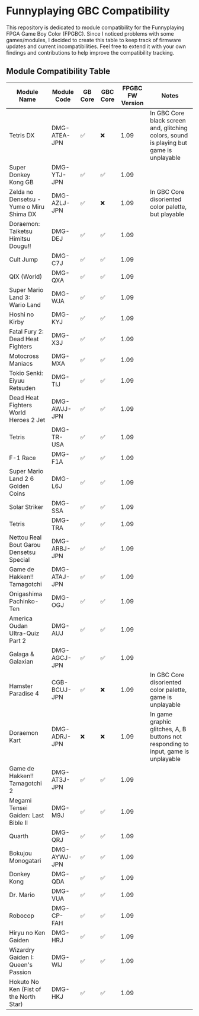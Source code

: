 # Funnyplaying GBC Compatibility
This repository is dedicated to module compatibility for the Funnyplaying FPGA Game Boy Color (FPGBC). Since I noticed problems with some games/modules, I decided to create this table to keep track of firmware updates and current incompatibilities. Feel free to extend it with your own findings and contributions to help improve the compatibility tracking.

## Module Compatibility Table
| Module Name         | Module Code | GB Core | GBC Core | FPGBC FW Version | Notes
|---------------------|-------------|---------|----------|------------------|-----------------------------------------------------------|
|Tetris DX|DMG-ATEA-JPN|✅|❌|1.09|In GBC Core black screen and, glitching colors, sound is playing but game is unplayable
|Super Donkey Kong GB|DMG-YTJ-JPN|✅|✅|1.09|
|Zelda no Densetsu - Yume o Miru Shima DX|DMG-AZLJ-JPN|✅|❌|1.09|In GBC Core disoriented color palette, but playable
|Doraemon: Taiketsu Himitsu Dougu!!|DMG-DEJ|✅|✅|1.09|
|Cult Jump|DMG-C7J|✅|✅|1.09|
|QIX (World)|DMG-QXA|✅|✅|1.09|
|Super Mario Land 3: Wario Land|DMG-WJA|✅|✅|1.09|
|Hoshi no Kirby|DMG-KYJ|✅|✅|1.09|
|Fatal Fury 2: Dead Heat Fighters|DMG-X3J|✅|✅|1.09|
|Motocross Maniacs|DMG-MXA|✅|✅|1.09|
|Tokio Senki: Eiyuu Retsuden|DMG-TIJ|✅|✅|1.09|
|Dead Heat Fighters World Heroes 2 Jet|DMG-AWJJ-JPN|✅|✅|1.09|
|Tetris|DMG-TR-USA|✅|✅|1.09|
|F-1 Race|DMG-F1A|✅|✅|1.09|
|Super Mario Land 2 6 Golden Coins|DMG-L6J|✅|✅|1.09|
|Solar Striker|DMG-SSA|✅|✅|1.09|
|Tetris|DMG-TRA|✅|✅|1.09|
|Nettou Real Bout Garou Densetsu Special|DMG-ARBJ-JPN|✅|✅|1.09|
|Game de Hakken!! Tamagotchi|DMG-ATAJ-JPN|✅|✅|1.09|
|Onigashima Pachinko-Ten|DMG-OGJ|✅|✅|1.09|
|America Oudan Ultra-Quiz Part 2|DMG-AUJ|✅|✅|1.09|
|Galaga & Galaxian|DMG-AGCJ-JPN|✅|✅|1.09|
|Hamster Paradise 4|CGB-BCUJ-JPN|✅|❌|1.09|In GBC Core disoriented color palette, game is unplayable
|Doraemon Kart|DMG-ADRJ-JPN|❌|❌|1.09|In game graphic glitches, A, B buttons not responding to input, game is unplayable
|Game de Hakken!! Tamagotchi 2|DMG-AT3J-JPN|✅|✅|1.09|
|Megami Tensei Gaiden: Last Bible II|DMG-M9J|✅|✅|1.09|
|Quarth|DMG-QRJ|✅|✅|1.09|
|Bokujou Monogatari|DMG-AYWJ-JPN|✅|✅|1.09|
|Donkey Kong|DMG-QDA|✅|✅|1.09|
|Dr. Mario|DMG-VUA|✅|✅|1.09|
|Robocop|DMG-CP-FAH|✅|✅|1.09|
|Hiryu no Ken Gaiden|DMG-HRJ|✅|✅|1.09|
|Wizardry Gaiden I: Queen's Passion|DMG-WIJ|✅|✅|1.09|
|Hokuto No Ken (Fist of the North Star)|DMG-HKJ|✅|✅|1.09|
